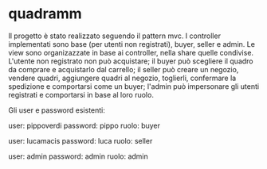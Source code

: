 # quadramm

Il progetto è stato realizzato seguendo il pattern mvc.
I controller implementati sono base (per utenti non registrati), buyer, 
seller e admin. Le view sono organizazzate in base ai controller, nella share quelle condivise.
L'utente non registrato non può acquistare; il buyer può scegliere il quadro da comprare e acquistarlo dal carrello;
il seller può creare un negozio, vendere quadri, aggiungere quadri al negozio, toglierli, confermare la spedizione
e comportarsi come un buyer; l'admin può impersonare gli utenti registrati e comportarsi in base al loro ruolo.

Gli user e password esistenti:

user: pippoverdi  password: pippo   ruolo: buyer

user: lucamacis   password: luca    ruolo: seller

user: admin       password: admin   ruolo: admin
